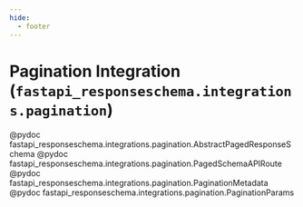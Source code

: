```yaml
---
hide:
  - footer
---
```

# Pagination Integration (`fastapi_responseschema.integrations.pagination`)

@pydoc fastapi_responseschema.integrations.pagination.AbstractPagedResponseSchema
@pydoc fastapi_responseschema.integrations.pagination.PagedSchemaAPIRoute
@pydoc fastapi_responseschema.integrations.pagination.PaginationMetadata
@pydoc fastapi_responseschema.integrations.pagination.PaginationParams
